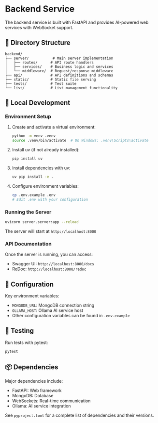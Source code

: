 # Backend Service

The backend service is built with FastAPI and provides AI-powered web services with WebSocket support.

## 📁 Directory Structure

```
backend/
├── server/           # Main server implementation
│   ├── routes/      # API route handlers
│   ├── services/    # Business logic and services
│   └── middleware/  # Request/response middleware
├── api/             # API definitions and schemas
├── static/          # Static file serving
├── tests/           # Test suite
└── list/            # List management functionality
```

## 🚀 Local Development

### Environment Setup

1. Create and activate a virtual environment:
   ```bash
   python -m venv .venv
   source .venv/bin/activate  # On Windows: .venv\Scripts\activate
   ```

2. Install uv (if not already installed):
   ```bash
   pip install uv
   ```

3. Install dependencies with uv:
   ```bash
   uv pip install -e .
   ```

4. Configure environment variables:
   ```bash
   cp .env.example .env
   # Edit .env with your configuration
   ```

### Running the Server

```bash
uvicorn server.server:app --reload
```

The server will start at `http://localhost:8000`

### API Documentation

Once the server is running, you can access:
- Swagger UI: `http://localhost:8000/docs`
- ReDoc: `http://localhost:8000/redoc`

## 🔧 Configuration

Key environment variables:
- `MONGODB_URL`: MongoDB connection string
- `OLLAMA_HOST`: Ollama AI service host
- Other configuration variables can be found in `.env.example`

## 🧪 Testing

Run tests with pytest:
```bash
pytest
```

## 📦 Dependencies

Major dependencies include:
- FastAPI: Web framework
- MongoDB: Database
- WebSockets: Real-time communication
- Ollama: AI service integration

See `pyproject.toml` for a complete list of dependencies and their versions.
